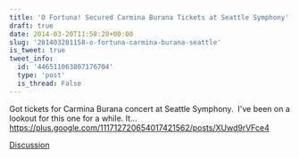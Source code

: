 ```yaml
---
title: 'O Fortuna! Secured Carmina Burana Tickets at Seattle Symphony'
draft: true
date: 2014-03-20T11:58:28+00:00
slug: '201403201158-o-fortuna-carmina-burana-seattle'
is_tweet: true
tweet_info:
  id: '446511063807176704'
  type: 'post'
  is_thread: False
---
```




Got tickets for Carmina Burana concert at Seattle Symphony.  I've been on a lookout for this one for a while. It… <https://plus.google.com/111712720654017421562/posts/XUwd9rVFce4>

[Discussion](https://x.com/sytelus/status/446511063807176704)
